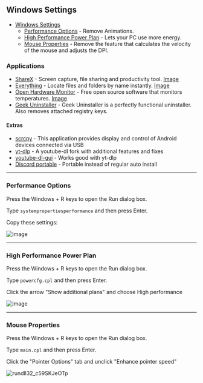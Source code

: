 ## Windows Settings

- [Windows Settings](#windows-settings)
  - [Performance Options](#performance-options) - Remove Animations.
  - [High Performance Power Plan](#high-performance-power-plan) - Lets your PC use more energy.
  - [Mouse Properties](#mouse-properties) - Remove the feature that calculates the velocity of the mouse and adjusts the DPI.


<!-- vim-markdown-toc -->




### Applications

- [ShareX](https://getsharex.com/) - Screen capture, file sharing and productivity tool. [Image](https://u.teknik.io/qGzXn.png)
- [Everything](https://www.voidtools.com/) - Locate files and folders by name instantly. [Image](https://i.imgur.com/tv0e2NU.jpeg) 
- [Open Hardware Monitor](https://openhardwaremonitor.org/) - Free open source software that monitors temperatures. [Image](https://i.imgur.com/bZ2JBBa.jpg) 
- [Geek Uninstaller](https://geekuninstaller.com/) - Geek Uninstaller is a perfectly functional uninstaller. Also removes attached registry keys.


#### Extras
- [scrcpy](https://github.com/Genymobile/scrcpy) - This application provides display and control of Android devices connected via USB
- [yt-dlp](https://github.com/yt-dlp/yt-dlp) - A youtube-dl fork with additional features and fixes
- [youtube-dl-gui](https://github.com/oleksis/youtube-dl-gui) - Works good with yt-dlp
- [Discord portable](https://github.com/portapps/discord-portable) - Portable instead of regular auto install

_______________________________________________________________________________________________________________________________________________________

### Performance Options

Press the Windows + R keys to open the Run dialog box.

Type `systempropertiesperformance` and then press Enter.

Copy these settings:

![image](https://user-images.githubusercontent.com/25332460/188121561-56314c8e-6644-4251-97d0-81d018cb137c.png)

_______________________________________________________________________________________________________________________________________________________


### High Performance Power Plan

Press the Windows + R keys to open the Run dialog box.

Type `powercfg.cpl` and then press Enter.

Click the arrow "Show additional plans" and choose High performance



![image](https://user-images.githubusercontent.com/25332460/188212951-e8af5842-b11b-4f66-a72e-5f45fbb97ae4.png)

_______________________________________________________________________________________________________________________________________________________

### Mouse Properties

Press the Windows + R keys to open the Run dialog box.

Type `main.cpl` and then press Enter.

Click the "Pointer Options" tab and unclick "Enhance pointer speed"



![rundll32_c59SKJeOTp](https://user-images.githubusercontent.com/25332460/188221061-d85f4c16-c487-4e4c-89d7-ffe48c0c49c2.jpg)

